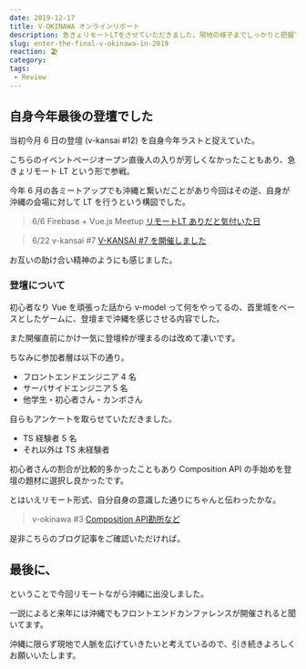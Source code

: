 ```yaml
---
date: 2019-12-17
title: V-OKINAWA オンラインリポート
description: 急きょリモートLTをさせていただきました。現地の様子までしっかりと把握できてませんが、簡単に参加リポートを書かせていただきます。
slug: enter-the-final-v-okinawa-in-2019
reaction: 🏖
category: 
tags: 
 - Review
---
```


## 自身今年最後の登壇でした

当初今月 6 日の登壇 (v-kansai #12) を自身今年ラストと捉えていた。

こちらのイベントページオープン直後人の入りが芳しくなかったこともあり、急きょリモート LT という形で参戦。

今年 6 月の各ミートアップでも沖縄と繋いだことがあり今回はその逆、自身が沖縄の会場に対して LT を行うという構図でした。

> 6/6 Firebase + Vue.js Meetup
> [リモートLT ありだと気付いた日](https://webneko.dev/posts/maybe-an-option-to-remote-lt)

> 6/22 v-kansai #7
> [V-KANSAI #7 を開催しました](https://webneko.dev/posts/enter-the-v-kansai-7-in-kyoto)

お互いの助け合い精神のようにも感じました。

### 登壇について

初心者なり Vue を頑張った話から v-model って何をやってるの、首里城をベースとしたゲームに、登壇まで沖縄を感じさせる内容でした。

また開催直前にかけ一気に登壇枠が埋まるのは改めて凄いです。

ちなみに参加者層は以下の通り。

- フロントエンドエンジニア 4 名
- サーバサイドエンジニア 5 名
- 他学生・初心者さん・カンボさん

自らもアンケートを取らせていただきました。

- TS 経験者 5 名
- それ以外は TS 未経験者

初心者さんの割合が比較的多かったこともあり Composition API の手始めを登壇の題材に選択し良かったです。

とはいえリモート形式、自分自身の意識した通りにちゃんと伝わったかな。

> v-okinawa #3
> [Composition API勘所など](https://webneko.dev/posts/notices-of-composition-api-in-vue3-eve)

是非こちらのブログ記事をご確認いただければ。

## 最後に、

ということで今回リモートながら沖縄に出没しました。

一説によると来年には沖縄でもフロントエンドカンファレンスが開催されると聞いてます。

沖縄に限らず現地で人脈を広げていきたいと考えているので、引き続きよろしくお願いいたします。
